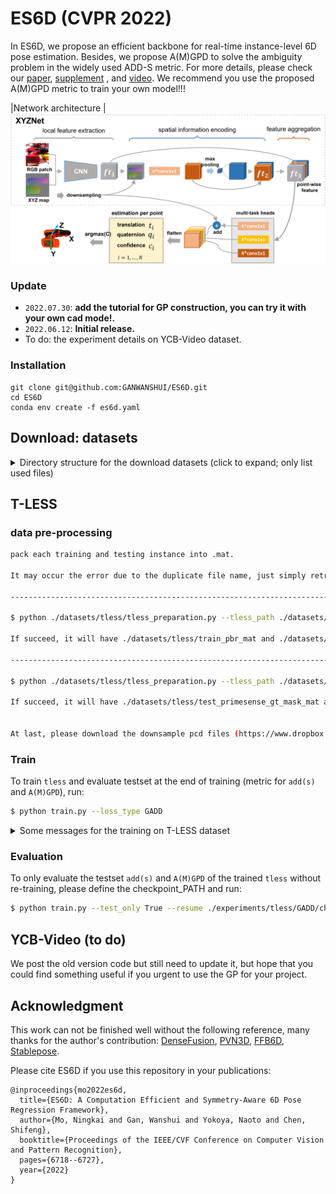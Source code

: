 # ES6D (CVPR 2022)

In ES6D, we propose an efficient backbone for real-time instance-level 6D pose estimation. Besides, we propose A(M)GPD to solve the ambiguity problem in the widely used ADD-S metric.
For more details, please check our [paper](https://openaccess.thecvf.com/content/CVPR2022/papers/Mo_ES6D_A_Computation_Efficient_and_Symmetry-Aware_6D_Pose_Regression_Framework_CVPR_2022_paper.pdf), [supplement](https://openaccess.thecvf.com/content/CVPR2022/supplemental/Mo_ES6D_A_Computation_CVPR_2022_supplemental.pdf)
, and [video](https://www.youtube.com/watch?v=C-Feo44VsmA&t=1s). We recommend you use the proposed A(M)GPD metric to train your own model!!! 



|Network architecture
|![](fig/framework.png)


### Update

- `2022.07.30`: **add the tutorial for GP construction, you can try it with your own cad mode!.**
- `2022.06.12`: **Initial release.**
- To do: the experiment details on YCB-Video dataset.    

### Installation
```
git clone git@github.com:GANWANSHUI/ES6D.git
cd ES6D
conda env create -f es6d.yaml
```

## Download: datasets

<details>
  <summary> Directory structure for the download datasets (click to expand; only list used files) </summary>

    datasets
    |-- tless     # http://cmp.felk.cvut.cz/t-less/download.html
    |   |-- train_pbr # https://bop.felk.cvut.cz/media/data/bop_datasets/tless_train_pbr.zip
    |   |     |-- 000000
    |   |     |     |-- depth
    |   |     |     |-- mask
    |   |     |     |-- mask_visib
    |   |     |     |-- rgb
    |   |     |     |-- scene_camera.json
    |   |     |     |-- scene_gt.json
    |   |     |     |-- scene_gt_info.json
    |   |     |-- 000001
    |   | 
    |   |-- test_primesense  # https://github.com/GodZarathustra/stablepose_pytorch
    |   |     |-- 000001
    |   |     |     |-- depth
    |   |     |     |-- mask_visib
    |   |     |     |-- mask_visib_pred // (please find the prediction result from Stablepose)
    |   |     |     |-- rgb
    |   |     |     |-- scene_camera.json
    |   |     |     |-- scene_gt.json
    |   |     |     |-- scene_gt_info.json
    |   |     |-- 000002
    | 
    |
    |-- ycb     # Link: https://rse-lab.cs.washington.edu/projects/posecnn/
        
</details>

## T-LESS

### data pre-processing
```bash
pack each training and testing instance into .mat. 

It may occur the error due to the duplicate file name, just simply retry the order.

-------------------------------------------------------------------------------------------------------------------------------------

$ python ./datasets/tless/tless_preparation.py --tless_path ./datasets/tless --train_set True

If succeed, it will have ./datasets/tless/train_pbr_mat and ./datasets/tless/train_pbr_mat.txt for the dataloader

-------------------------------------------------------------------------------------------------------------------------------------

$ python ./datasets/tless/tless_preparation.py --tless_path ./datasets/tless --train_set False

If succeed, it will have ./datasets/tless/test_primesense_gt_mask_mat and ./datasets/tless/test_primesense_gt_mask_mat.txt for the dataloader


At last, please download the downsample pcd files (https://www.dropbox.com/sh/zxq5lx71zpq4nts/AAALVgeSvszpHEy8CUBr8iala?dl=0), and place the models into ./datasets/tless

```


### Train
To train `tless` and evaluate testset at the end of training (metric for `add(s)` and `A(M)GPD`), run:

```bash
$ python train.py --loss_type GADD
```

<details>
  <summary> Some messages for the training on T-LESS dataset  </summary>

1. The initial learning rate is set as 0.002, which is much large than the one in the YCB-Video dataset.
2. The training set is a synthesis dataset, so suitable data augmentation could very helpful to improve the performance in the real scenario testing set. For example, we just randomly add some noise to the point cloud and find obvious performance gain. Therefore, more suitable data augmentation could be further investigated.
3. The training strategy is just simply cut down the learning rate after 60 epochs, other learning rate adjustments may more helpful. We train the whole network with 8 NVIDIA 2080TI with 120 epochs and it cost nearly 2 days. But from the loss curve, it should be not necessary to train so many epochs if with a more suitable learning rate strategy.

</details>

### Evaluation
To only evaluate the testset `add(s)` and `A(M)GPD` of the trained `tless` without re-training, please define the checkpoint_PATH and run:
```bash
$ python train.py --test_only True --resume ./experiments/tless/GADD/checkpoint_0120.pth.tar 
```


## YCB-Video (to do)
We post the old version code but still need to update it, but hope that you could find something useful if you urgent to use the GP for your project.


## Acknowledgment
This work can not be finished well without the following reference, many thanks for the author's contribution: 
[DenseFusion](https://github.com/j96w/DenseFusion), [PVN3D](https://github.com/ethnhe/PVN3D), [FFB6D](https://github.com/ethnhe/FFB6D), [Stablepose](https://github.com/GodZarathustra/stablepose_pytorch). 



Please cite ES6D if you use this repository in your publications:
```
@inproceedings{mo2022es6d,
  title={ES6D: A Computation Efficient and Symmetry-Aware 6D Pose Regression Framework},
  author={Mo, Ningkai and Gan, Wanshui and Yokoya, Naoto and Chen, Shifeng},
  booktitle={Proceedings of the IEEE/CVF Conference on Computer Vision and Pattern Recognition},
  pages={6718--6727},
  year={2022}
}
```
